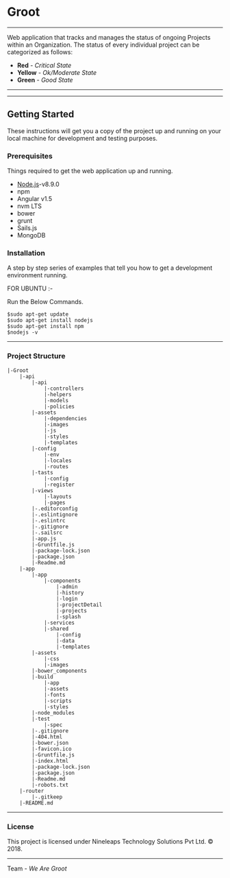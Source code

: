 
# Groot
---
Web application that tracks and manages the status of ongoing Projects within an Organization. The status of every individual project can be categorized as follows:
* **Red**    - *Critical State*
* **Yellow** - *Ok/Moderate State*
* **Green**  - *Good State*
---

---
## Getting Started

These instructions will get you a copy of the project up and running on your local machine for development and testing purposes.

### Prerequisites
Things required to get the web application up and running.
* [Node.js](https://nodejs.org/en/)-v8.9.0
* npm
* Angular v1.5
* nvm LTS
* bower
* grunt
* Sails.js
* MongoDB

### Installation
A step by step series of examples that tell you how to get a development environment running.

FOR UBUNTU :-

Run the Below Commands.
```
$sudo apt-get update
$sudo apt-get install nodejs
$sudo apt-get install npm
$nodejs -v
```
---
### Project Structure
```
|-Groot
    |-api
        |-api
            |-controllers
            |-helpers
            |-models
            |-policies
        |-assets
            |-dependencies
            |-images
            |-js
            |-styles
            |-templates
        |-config
            |-env
            |-locales
            |-routes
        |-tasts
            |-config
            |-register
        |-views
            |-layouts
            |-pages
        |-.editorconfig
        |-.eslintignore
        |-.eslintrc
        |-.gitignore
        |-.sailsrc
        |-app.js
        |-Gruntfile.js
        |-package-lock.json
        |-package.json
        |-Readme.md
    |-app
        |-app
            |-components
                |-admin 
                |-history
                |-login
                |-projectDetail
                |-projects
                |-splash
            |-services
            |-shared
                |-config
                |-data
                |-templates
        |-assets
            |-css
            |-images
        |-bower_components
        |-build
            |-app
            |-assets
            |-fonts
            |-scripts
            |-styles
        |-node_modules
        |-test
            |-spec
        |-.gitignore
        |-404.html
        |-bower.json
        |-favicon.ico
        |-Gruntfile.js
        |-index.html
        |-package-lock.json
        |-package.json
        |-Readme.md
        |-robots.txt
    |-router
        |-.gitkeep
    |-README.md
```
---
### License
This project is licensed under Nineleaps Technology Solutions Pvt Ltd. © 2018.

---
Team - *We Are Groot*